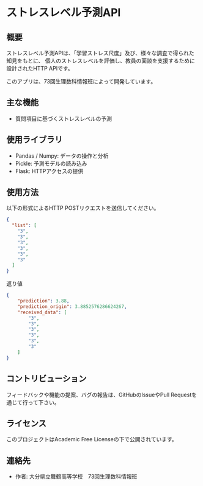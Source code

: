 # ストレスレベル予測API

## 概要
ストレスレベル予測APIは、「学習ストレス尺度」及び、様々な調査で得られた知見をもとに、
個人のストレスレベルを評価し、教員の面談を支援するために設計されたHTTP APIです。

このアプリは、73回生理数科情報班によって開発しています。


## 主な機能
- 質問項目に基づくストレスレベルの予測

## 使用ライブラリ
- Pandas / Numpy: データの操作と分析
- Pickle: 予測モデルの読み込み
- Flask: HTTPアクセスの提供

## 使用方法
以下の形式によるHTTP POSTリクエストを送信してください。
```json
{
  "list": [
    "3",
    "3",
    "3",
    "3",
    "3",
    "3"
  ]
}
```
返り値

```json
{
    "prediction": 3.88,
    "prediction_origin": 3.8852576286624267,
    "received_data": [
        "3",
        "3",
        "3",
        "3",
        "3",
        "3"
    ]
}
```


## コントリビューション
フィードバックや機能の提案、バグの報告は、GitHubのIssueやPull Requestを通じて行って下さい。

## ライセンス
このプロジェクトはAcademic Free Licenseの下で公開されています。

## 連絡先
- 作者: 大分県立舞鶴高等学校　73回生理数科情報班
